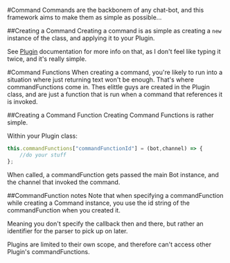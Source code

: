 #Command
Commands are the backbonem of any chat-bot, and this framework aims to make them as simple as possible...

##Creating a Command
Creating a command is as simple as creating a `new` instance of the class, and applying it to your Plugin.

See [Plugin](https://kd-twitch-bot-framework.readthedocs.io/en/latest/reference/Plugin) documentation for more info on that, as I don't feel like typing it twice, and it's really simple.

#Command Functions
When creating a command, you're likely to run into a situation where just returning text won't be enough. That's where commandFunctions come in. Thes elittle guys are created in the Plugin class, and are just a function that is run when a command that references it is invoked.

##Creating a Command Function
Creating Command Functions is rather simple.

Within your Plugin class:
```Javascript
this.commandFunctions["commandFunctionId"] = (bot,channel) => {
	//do your stuff
};
```
When called, a commandFunction gets passed the main Bot instance, and the channel that invoked the command.

##CommandFunction notes
Note that when specifying a commandFunction while creating a Command instance, you use the id string of the commandFunction when you created it.

Meaning you don't specify the callback then and there, but rather an identifier for the parser to pick up on later.

Plugins are limited to their own scope, and therefore can't access other Plugin's commandFunctions.